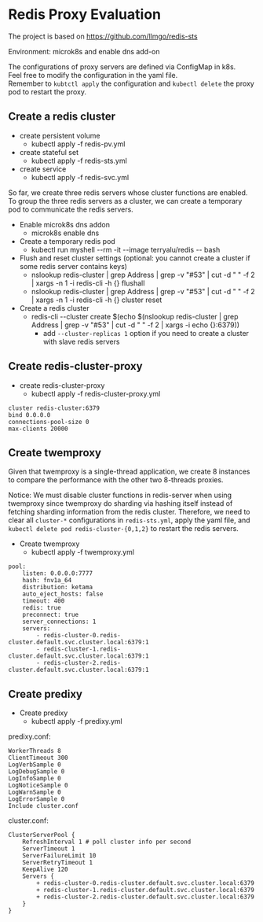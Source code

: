 # Redis Proxy Evaluation

The project is based on https://github.com/llmgo/redis-sts

Environment: microk8s and enable dns add-on

The configurations of proxy servers are defined via ConfigMap in k8s.<br>
Feel free to modify the configuration in the yaml file.<br>
Remember to `kubtctl apply` the configuration and `kubectl delete` the proxy pod to restart the proxy.

## Create a redis cluster

- create persistent volume
	- kubectl apply -f redis-pv.yml
- create stateful set
	- kubectl apply -f redis-sts.yml
- create service
	- kubectl apply -f redis-svc.yml

So far, we create three redis servers whose cluster functions are enabled.<br>
To group the three redis servers as a cluster, we can create a temporary pod to communicate the redis servers.

- Enable microk8s dns addon
	- microk8s enable dns
- Create a temporary redis pod
	- kubectl run myshell --rm -it --image terryalu/redis -- bash
- Flush and reset cluster settings (optional: you cannot create a cluster if some redis server contains keys)
	- nslookup redis-cluster | grep Address | grep -v "#53" | cut -d " " -f 2 | xargs -n 1 -i redis-cli -h {} flushall
	- nslookup redis-cluster | grep Address | grep -v "#53" | cut -d " " -f 2 | xargs -n 1 -i redis-cli -h {} cluster reset
- Create a redis cluster
	- redis-cli --cluster create $(echo $(nslookup redis-cluster | grep Address | grep -v "#53" | cut -d " " -f 2 | xargs -i echo {}:6379))
		- add `--cluster-replicas 1` option if you need to create a cluster with slave redis servers

## Create redis-cluster-proxy

- create redis-cluster-proxy
	- kubectl apply -f redis-cluster-proxy.yml

```
cluster redis-cluster:6379
bind 0.0.0.0
connections-pool-size 0
max-clients 20000
```

## Create twemproxy

Given that twemproxy is a single-thread application, we create 8 instances to compare the performance with the other two 8-threads proxies.

Notice: We must disable cluster functions in redis-server when using twemproxy since twemproxy do sharding via hashing itself instead of fetching sharding information from the redis cluster. Therefore, we need to clear all `cluster-*` configurations in `redis-sts.yml`, apply the yaml file, and `kubectl delete pod redis-cluster-{0,1,2}` to restart the redis servers.

- Create twemproxy
	- kubectl apply -f twemproxy.yml

```
pool:
    listen: 0.0.0.0:7777
    hash: fnv1a_64
    distribution: ketama
    auto_eject_hosts: false
    timeout: 400
    redis: true
    preconnect: true
    server_connections: 1
    servers:
        - redis-cluster-0.redis-cluster.default.svc.cluster.local:6379:1
        - redis-cluster-1.redis-cluster.default.svc.cluster.local:6379:1
        - redis-cluster-2.redis-cluster.default.svc.cluster.local:6379:1
```

## Create predixy

- Create predixy
	- kubectl apply -f predixy.yml

predixy.conf:
```
WorkerThreads 8
ClientTimeout 300
LogVerbSample 0
LogDebugSample 0
LogInfoSample 0
LogNoticeSample 0
LogWarnSample 0
LogErrorSample 0
Include cluster.conf
```

cluster.conf:
```
ClusterServerPool {
    RefreshInterval 1 # poll cluster info per second
    ServerTimeout 1
    ServerFailureLimit 10
    ServerRetryTimeout 1
    KeepAlive 120
    Servers {
        + redis-cluster-0.redis-cluster.default.svc.cluster.local:6379
        + redis-cluster-1.redis-cluster.default.svc.cluster.local:6379
        + redis-cluster-2.redis-cluster.default.svc.cluster.local:6379
    }
}
```
